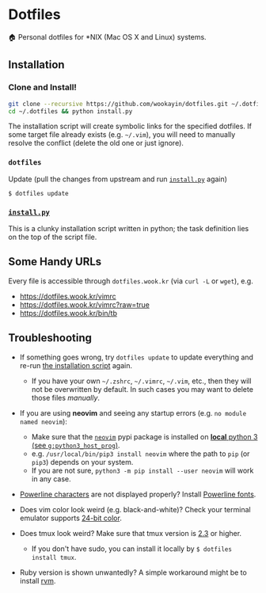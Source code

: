 Dotfiles
========

🏠 Personal dotfiles for \*NIX (Mac OS X and Linux) systems.

Installation
------------

### Clone and Install!

<!--
One-liner (if, you trust):

```bash
curl -fsSL https://dotfiles.wook.kr/etc/install | bash
```

An alternative:
-->

```bash
git clone --recursive https://github.com/wookayin/dotfiles.git ~/.dotfiles
cd ~/.dotfiles && python install.py
```
<!--
Note: The option `-j8` (`--jobs 8`) works with Git >= 2.8 (parallel submodule fetching).
For older versions of Git, try without `-j` option.
-->

The installation script will create symbolic links for the specified dotfiles.
If some target file already exists (e.g. `~/.vim`), you will need to manually resolve the conflict (delete the old one or just ignore).

### `dotfiles`

Update (pull the changes from upstream and run [`install.py`][install.py] again)

```
$ dotfiles update
```


### [`install.py`][install.py]

This is a clunky installation script written in python;
the task definition lies on the top of the script file.


Some Handy URLs
---------------

Every file is accessible through `dotfiles.wook.kr` (via `curl -L` or `wget`), e.g.

* https://dotfiles.wook.kr/vimrc
* https://dotfiles.wook.kr/vimrc?raw=true
* https://dotfiles.wook.kr/bin/tb


Troubleshooting
---------------

* If something goes wrong, try `dotfiles update` to update everything and re-run [the installation script][install.py] again.
    * If you have your own `~/.zshrc`, `~/.vimrc`, `~/.vim`, etc., then they will not be overwritten by default.
      In such cases you may want to delete those files *manually*.

* If you are using **neovim** and seeing any startup errors (e.g. `no module named neovim`):
    * Make sure that the [`neovim`](https://pypi.python.org/pypi/neovim/) pypi package is installed on [**local** python 3 (see `g:python3_host_prog`)](https://github.com/wookayin/dotfiles/blob/master/nvim/init.vim).
    * e.g. `/usr/local/bin/pip3 install neovim` where the path to `pip` (or `pip3`) depends on your system.
    * If you are not sure, `python3 -m pip install --user neovim` will work in any case.

* [Powerline characters](https://github.com/powerline/powerline#screenshots) are not displayed properly? Install [Powerline fonts](https://github.com/powerline/fonts).
* Does vim color look weird (e.g. black-and-white)? Check your terminal emulator supports [24-bit color](https://github.com/wookayin/dotfiles/pull/9).
* Does tmux look weird? Make sure that tmux version is [2.3](etc/ubuntu-setup.sh) or higher.
    * If you don't have sudo, you can install it locally by `$ dotfiles install tmux`.
* Ruby version is shown unwantedly? A simple workaround might be to install [rvm](https://rvm.io/).


[install.py]: https://github.com/wookayin/dotfiles/blob/master/install.py
